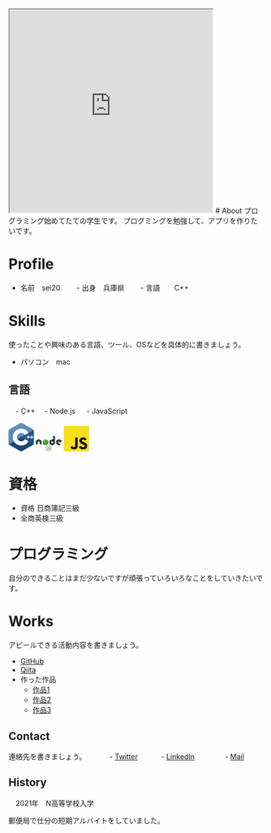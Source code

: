 
<iframe src="https://openprocessing.org/sketch/1518852/embed/" width="400" height="400"></iframe>
# <a name="header-1-8f7f4c1ce7a4f933663d10543562b096"></a> About
プログラミング始めてたての学生です。
プログミングを勉強して、アプリを作りたいです。

#  Profile
- 名前　sei20
　　- 出身　兵庫県
　　- 言語　　C++

#  Skills
使ったことや興味のある言語、ツール、OSなどを具体的に書きましょう。
- パソコン　mac
## 言語　
　- C++ 
　- Node.js
　 - JavaScript
 
 <img src="c-plusplus.svg" width="10%">
 <img src="nodejs.svg" width="10%">
 <img src="javascript.svg" width="10%">




# 資格
- 資格 日商簿記三級
- 全商英検三級

# プログラミング
自分のできることはまだ少ないですが頑張っていろいろなことをしていきたいです。

#  Works
アピールできる活動内容を書きましょう。
- [GitHub](https://github.com/sei20)
- [Qiita](QiitaのURL)
- 作った作品
  - [作品1](https://sei20.github.io/develop/)
  - [作品2](https://sei20.github.io/assessment/assessment.html)
  - [作品3](https://sei20.github.io/dino-game/dino.html)
  
## Contact
連絡先を書きましょう。
　　　- [Twitter](TwitterプロフィールのURL)
　　　- [LinkedIn](LinkedInプロフィールのURL)　
　　　- [Mail](mailto:メールアドレス)
　　　
## History
　2021年　N高等学校入学
 
 郵便局で仕分の短期アルバイトをしていました。

